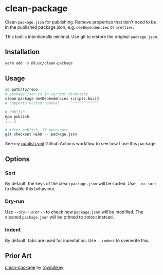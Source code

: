 # clean-package

Clean `package.json` for publishing. Remove properties that don't need to be in the published package.json, e.g. `devDependencies` or `prettier`.

This tool is intentionally minimal. Use git to restore the original `package.json`.

## Installation

```bash
yarn add -D @lusc/clean-package
```

## Usage

```bash
cd path/to/repo
# package.json is in current directory
clean-package devDependencies scripts.build
# supports nested removal     ^^^^^^^^^^^^^

# Publish
npm publish
[...]

# After publish, if necessary
git checkout HEAD -- package.json
```

See my [publish.yml](https://github.com/melusc/clean-package/blob/main/.github/workflows/publish.yml#L22) Github Actions workflow to see how I use this package.

## Options

### Sort

By default, the keys of the clean `package.json` will be sorted. Use `--no-sort` to disable this behaviour.

### Dry-run

Use `--dry-run` or `-n` to check how `package.json` will be modified. The cleaned `package.json` will be printed to stdout instead.

### Indent

By default, tabs are used for indentation. Use `--indent` to overwrite this.

## Prior Art

[clean-package](https://github.com/roydukkey/clean-package) by [roydukkey](https://github.com/roydukkey)
